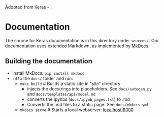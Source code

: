 Adopted from Keras - [](https://github.com/fchollet/keras/tree/master/docs).

# Documentation

The source for Keras documentation is in this directory under `sources/`. 
Our documentation uses extended Markdown, as implemented by [MkDocs](http://mkdocs.org).

## Building the documentation

- install MkDocs: `pip install mkdocs`
- `cd` to the `docs/` folder and run:
    - `make build`      # Builds a static site in "site" directory
	  - injects the docstrings into placeholders. See `docs/autogen.py` and `docs/templates/api/model.md`
	  - converts the ipynbs (`docs/ipynb_pages.txt`) to .md
	  - Converts the .md files to a static page. See `docs/mkdocs.yml`
    - `mkdocs serve`    # Starts a local webserver:  [localhost:8000](localhost:8000)
